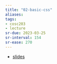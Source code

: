 ```yaml
---
title: "02-basic-css"
aliases: 
tags: 
- cosc203
- lecture
sr-due: 2023-03-25
sr-interval: 154
sr-ease: 270
---
```


- [slides](https://blackboard.otago.ac.nz/bbcswebdav/pid-2963251-dt-content-rid-18931782_1/courses/COSC203_S2DNI_2022/COSC203_lecture2%281%29.pdf)

